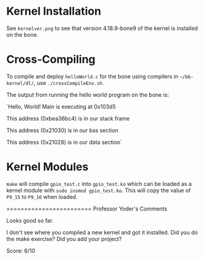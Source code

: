 # Kernel Installation

See `kernelver.png` to see that version 4.18.9-bone9 of the kernel is installed on the bone.

# Cross-Compiling

To compile and deploy `helloWorld.c` for the bone using compilers in `~/bb-kernel/dl/`, use `./crossCompileEnv.sh`.

The output from running the hello world program on the bone is:

`Hello, World! Main is executing at 0x103d5

This address (0xbea36bc4) is in our stack frame

This address (0x21030) is in our bss section

This address (0x21028) is in our data section`

# Kernel Modules

`make` will compile `gpio_test.c` into `gpio_test.ko` which can be loaded as a kernel module with `sudo insmod gpio_test.ko`. This will copy the value of `P9_15` to `P9_16` when loaded.

========================
Professor Yoder's Comments

Looks good so far.

I don't see where you compiled a new kernel and got it installed.
Did you do the make exercise?
Did you add your project?

Score:  6/10
